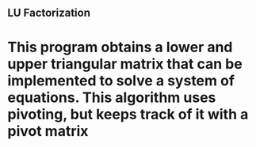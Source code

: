 ## LU Factorization
# This program obtains a lower and upper triangular matrix that can be implemented to solve a system of equations. This algorithm uses pivoting, but keeps track of it with a pivot matrix
